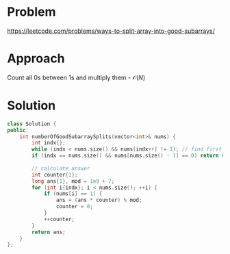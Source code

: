 # Problem

https://leetcode.com/problems/ways-to-split-array-into-good-subarrays/

# Approach
Count all 0s between 1s and multiply them - $\mathcal{O}(N)$

# Solution

```cpp
class Solution {
public:
    int numberOfGoodSubarraySplits(vector<int>& nums) {
        int indx{};
        while (indx < nums.size() && nums[indx++] != 1); // find first 1
        if (indx == nums.size() && nums[nums.size() - 1] == 0) return 0;
        
        // calculate answer
        int counter{1};
        long ans{1}, mod = 1e9 + 7;
        for (int i{indx}; i < nums.size(); ++i) {
            if (nums[i] == 1) {
                ans = (ans * counter) % mod;
                counter = 0;
            }
            ++counter;
        }
        return ans;
    }
};
```